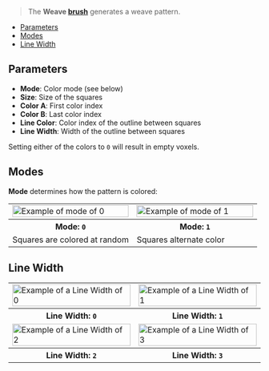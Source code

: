 > The **Weave [brush](Brush-Shaders)** generates a weave pattern.

- [Parameters](#parameters)
- [Modes](#modes)
- [Line Width](#line-width)

## Parameters

- **Mode**: Color mode (see below)
- **Size**: Size of the squares
- **Color A**: First color index
- **Color B**: Last color index
- **Line Color**: Color index of the outline between squares
- **Line Width**: Width of the outline between squares

Setting either of the colors to `0` will result in empty voxels.

## Modes

**Mode** determines how the pattern is colored:

<table>
    <tr>
        <td width="50%"><img width="100%" src="https://s3.amazonaws.com/misc.lachlanmcdonald.com/magicavoxel-shaders/0.10.0/wave_mode_0.png" alt="Example of mode of 0"></td>
        <td width="50%"><img width="100%" src="https://s3.amazonaws.com/misc.lachlanmcdonald.com/magicavoxel-shaders/0.10.0/wave_mode_1.png" alt="Example of mode of 1"></td>
    </tr>
    <tr>
        <th>Mode: <code>0</code></th>
        <th>Mode: <code>1</code></th>
    </tr>
    <tr>
        <td>Squares are colored at random</td>
        <td>Squares alternate color</td>
    </tr>
</table>

## Line Width

<table>
    <tr>
        <td width="50%"><img width="100%" src="https://s3.amazonaws.com/misc.lachlanmcdonald.com/magicavoxel-shaders/0.10.0/weave_line_width_0.png" alt="Example of a Line Width of 0"></td>
        <td width="50%"><img width="100%" src="https://s3.amazonaws.com/misc.lachlanmcdonald.com/magicavoxel-shaders/0.10.0/weave_line_width_1.png" alt="Example of a Line Width of 1"></td>
    </tr>
    <tr>
        <th>Line Width: <code>0</code></th>
        <th>Line Width: <code>1</code></th>
    </tr>
    <tr>
        <td width="50%"><img width="100%" src="https://s3.amazonaws.com/misc.lachlanmcdonald.com/magicavoxel-shaders/0.10.0/weave_line_width_2.png" alt="Example of a Line Width of 2"></td>
        <td width="50%"><img width="100%" src="https://s3.amazonaws.com/misc.lachlanmcdonald.com/magicavoxel-shaders/0.10.0/weave_line_width_3.png" alt="Example of a Line Width of 3"></td>
    </tr>
    <tr>
        <th>Line Width: <code>2</code></th>
        <th>Line Width: <code>3</code></th>
    </tr>
</table>
